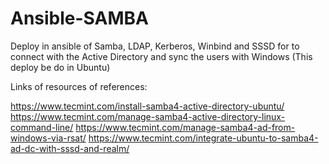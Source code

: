 # Ansible-SAMBA
Deploy in ansible of Samba, LDAP, Kerberos, Winbind and SSSD for to connect with the Active Directory and sync the users with Windows (This deploy be do in Ubuntu)


Links of resources of references:

https://www.tecmint.com/install-samba4-active-directory-ubuntu/
https://www.tecmint.com/manage-samba4-active-directory-linux-command-line/
https://www.tecmint.com/manage-samba4-ad-from-windows-via-rsat/
https://www.tecmint.com/integrate-ubuntu-to-samba4-ad-dc-with-sssd-and-realm/
